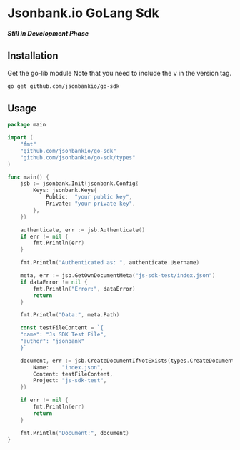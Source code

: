 # Jsonbank.io GoLang Sdk

##### Still in Development Phase

## Installation

Get the go-lib module
Note that you need to include the v in the version tag.

```bash
go get github.com/jsonbankio/go-sdk
```

## Usage

```go
package main

import (
	"fmt"
	"github.com/jsonbankio/go-sdk"
	"github.com/jsonbankio/go-sdk/types"
)

func main() {
	jsb := jsonbank.Init(jsonbank.Config{
		Keys: jsonbank.Keys{
			Public:  "your public key",
			Private: "your private key",
		},
	})

	authenticate, err := jsb.Authenticate()
	if err != nil {
		fmt.Println(err)
	}

	fmt.Println("Authenticated as: ", authenticate.Username)

	meta, err := jsb.GetOwnDocumentMeta("js-sdk-test/index.json")
	if dataError != nil {
		fmt.Println("Error:", dataError)
		return
	}

	fmt.Println("Data:", meta.Path)

	const testFileContent = `{
    "name": "Js SDK Test File",
    "author": "jsonbank"
	}`

	document, err := jsb.CreateDocumentIfNotExists(types.CreateDocumentBody{
		Name:    "index.json",
		Content: testFileContent,
		Project: "js-sdk-test",
	})

	if err != nil {
		fmt.Println(err)
		return
	}

	fmt.Println("Document:", document)
}
```